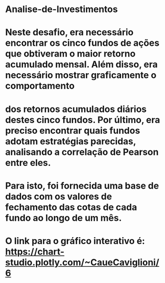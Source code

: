 # Analise-de-Investimentos

# Neste desafio, era necessário encontrar os cinco fundos de ações que obtiveram o maior retorno acumulado mensal. Além disso, era necessário mostrar graficamente o comportamento
# dos retornos acumulados diários destes cinco fundos. Por último, era preciso encontrar quais fundos adotam estratégias parecidas, analisando a correlação de Pearson entre eles.
# Para isto, foi fornecida uma base de dados com os valores de fechamento das cotas de cada fundo ao longo de um mês.

# O link para o gráfico interativo é: https://chart-studio.plotly.com/~CaueCaviglioni/6
